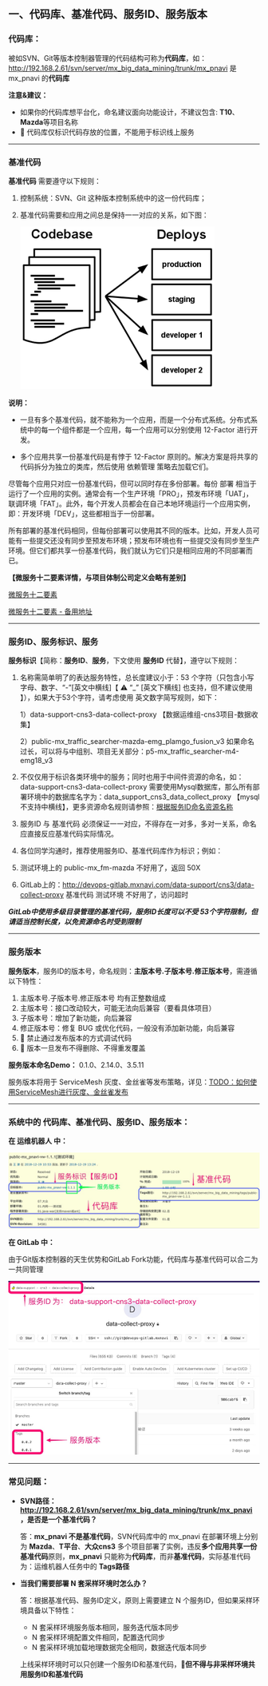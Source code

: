 ## 一、代码库、基准代码、服务ID、服务版本

### 代码库：

被如SVN、Git等版本控制器管理的代码结构可称为**代码库**，如：http://192.168.2.61/svn/server/mx_big_data_mining/trunk/mx_pnavi 是 mx_pnavi 的**代码库**

**注意&建议：**
* 如果你的代码库想平台化，命名建议面向功能设计，不建议包含: **T10**、**Mazda**等项目名称
* 🚫 代码库仅标识代码存放的位置，不能用于标识线上服务

----

### 基准代码

**基准代码** 需要遵守以下规则：

1. 控制系统：SVN、Git 这种版本控制系统中的这一份代码库；

2. 基准代码需要和应用之间总是保持一一对应的关系，如下图：

    ![基准代码与部署环境](images/codebase-deploys.png)

**说明：**
* 一旦有多个基准代码，就不能称为一个应用，而是一个分布式系统。分布式系统中的每一个组件都是一个应用，每一个应用可以分别使用 12-Factor 进行开发。

* 多个应用共享一份基准代码是有悖于 12-Factor 原则的。解决方案是将共享的代码拆分为独立的类库，然后使用 依赖管理 策略去加载它们。

尽管每个应用只对应一份基准代码，但可以同时存在多份部署。每份 部署 相当于运行了一个应用的实例。通常会有一个生产环境「PRO」，预发布环境「UAT」，联调环境「FAT」。此外，每个开发人员都会在自己本地环境运行一个应用实例，即：开发环境「DEV」，这些都相当于一份部署。

所有部署的基准代码相同，但每份部署可以使用其不同的版本。比如，开发人员可能有一些提交还没有同步至预发布环境；预发布环境也有一些提交没有同步至生产环境。但它们都共享一份基准代码，我们就认为它们只是相同应用的不同部署而已。
  
**【微服务十二要素详情，与项目体制公司定义会略有差别】**

[微服务十二要素](http://12factor.project.mxnavi.com/zh_cn/codebase)

[微服务十二要素 - 备用地址](https://12factor.net/zh_cn/codebase)


----

### 服务ID、服务标识、服务

**服务标识**【简称：**服务ID**、**服务**，下文使用 **服务ID** 代替】，遵守以下规则：

1. 名称需简单明了的表达服务特性，总长度建议小于：53 个字符（只包含小写字母、数字、“-”[英文中横线]【 ⚠️ “_” [英文下横线] 也支持，但不建议使用 】），如果大于53个字符，请考虑使用 英文数字简写规则，如下：

   1）data-support-cns3-data-collect-proxy 【数据运维组-cns3项目-数据收集】
   
   2）public-mx_traffic_searcher-mazda-emg_plamgo_fusion_v3 如果命名过长，可以将与中组别、项目无关部分：p5-mx_traffic_searcher-m4-emg18_v3
   
1. 不仅仅用于标识各类环境中的服务；同时也用于中间件资源的命名，如：data-support-cns3-data-collect-proxy 需要使用Mysql数据库，那么所有部署环境中的数据库名字为：data_support_cns3_data_collect_proxy 【mysql不支持中横线】，更多资源命名规则请参照：[根据服务ID命名资源名称](resources_name_rule.md)

2. 服务ID 与 基准代码 必须保证一一对应，不得存在一对多，多对一关系，命名应直接反应基准代码实际情况。

3. 各位同学沟通时，推荐使用服务ID、基准代码库作为标识；例如：
  1. 测试环境上的 public-mx_fm-mazda 不好用了，返回 50X 
  2. GitLab上的：http://devops-gitlab.mxnavi.com/data-support/cns3/data-collect-proxy 基准代码 测试环境 不好用了，访问超时

***GitLab中使用多级目录管理的基准代码，服务ID长度可以不受 53个字符限制，但请适当控制长度，以免资源命名时受到限制***

----


### 服务版本

**服务版本**，服务ID的版本号，命名规则：**主版本号.子版本号.修正版本号**，需遵循以下特性：
1. 主版本号.子版本号.修正版本号 均有正整数组成
2. 主版本号：接口改动较大，可能无法向后兼容（要看具体项目）
3. 子版本号：增加了新功能，向后兼容
4. 修正版本号：修复 BUG 或优化代码，一般没有添加新功能，向后兼容
5. 🚫 禁止通过发布版本的方式调试代码
6. 🚫 版本一旦发布不得删除、不得重发覆盖

**服务版本命名Demo：** 0.1.0、2.14.0、3.5.11

服务版本将用于 ServiceMesh 灰度、金丝雀等发布策略，详见：[TODO：如何使用ServiceMesh进行灰度、金丝雀发布](TODO)

----


### 系统中的 代码库、基准代码、服务ID、服务版本：

**在 运维机器人 中：**

![](images/svn_task_info.jpg)

**在 GitLab 中：**

由于Git版本控制器的天生优势和GitLab Fork功能，代码库与基准代码可以合二为一共同管理

![](images/gitlab_info_details.jpg)


----


### 常见问题：

* **SVN路径：http://192.168.2.61/svn/server/mx_big_data_mining/trunk/mx_pnavi ，是否是一个基准代码？**

  答：**mx_pnavi 不是基准代码**，SVN代码库中的 mx_pnavi 在部署环境上分别为 **Mazda**、**T平台**、**大众cns3** 多个项目部署了实例，违反**多个应用共享一份基准代码**原则，**mx_pnavi** 只能称为**代码库**，而非**基准代码**，实际基准代码为：运维机器人任务中的 **Tags路径**
  
* **当我们需要部署 N 套采样环境时怎么办？**

  答：根据基准代码、服务ID定义，原则上需要建立 N 个服务ID，但如果采样环境具备以下特性：
  * N 套采样环境服务版本相同，服务迭代版本同步
  * N 套采样环境配置文件相同，配置迭代同步
  * N 套采样环境加载地理数据完全相同，数据迭代版本同步

  上线采样环境时可以只创建一个服务ID和基准代码，**🚫但不得与非采样环境共用服务ID和基准代码**
